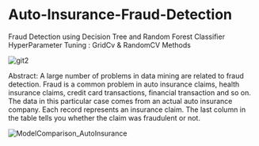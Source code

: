 # Auto-Insurance-Fraud-Detection
Fraud Detection using Decision Tree and Random Forest Classifier <br>
HyperParameter Tuning : GridCv & RandomCV Methods

![git2](https://user-images.githubusercontent.com/112804900/194781654-f7e53eb4-1abd-4a87-b386-a903e3be40a0.png)

Abstract:
A large number of problems in data mining are related to fraud detection. Fraud is a common problem in auto insurance claims, health insurance claims, credit card transactions, financial transaction and so on. The data in this particular case comes from an actual auto insurance company. Each record represents an insurance claim. The last column in the table tells you whether the claim was fraudulent or not.

![ModelComparison_AutoInsurance](https://user-images.githubusercontent.com/112804900/194783132-7ac354f8-9e3e-449b-933b-50d675ff6651.png)
